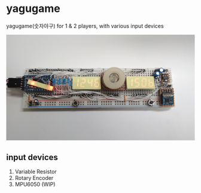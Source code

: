 # yagugame
yagugame(숫자야구) for 1 &amp; 2 players, with various input devices

![Initial breadboard pic](https://github.com/yclee126/yagugame/blob/master/yagugame/IMG_20180914_205149.jpg)

## input devices

1. Variable Resistor
2. Rotary Encoder
3. MPU6050 (WIP)
